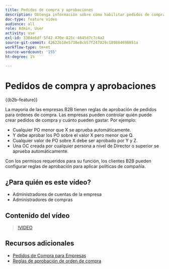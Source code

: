 ```yaml
---
title: Pedidos de compra y aprobaciones
description: Obtenga información sobre cómo habilitar pedidos de compra y reglas de aprobación para las cuentas de empresa B2B.
doc-type: feature video
audience: all
role: Admin, User
activity: use
exl-id: 3384e6df-5f42-470e-825c-4645d7c7c4a2
source-git-commit: 42622b18e5738e8cb57f247029c189884698851a
workflow-type: tm+mt
source-wordcount: '155'
ht-degree: 1%

---
```


# Pedidos de compra y aprobaciones

{{b2b-feature}}

La mayoría de las empresas B2B tienen reglas de aprobación de pedidos para órdenes de compra. Las empresas pueden controlar quién puede crear pedidos de compra y cuánto pueden gastar. Por ejemplo:

- Cualquier PO menor que X se aprueba automáticamente.
- Y debe aprobar los PO sobre el valor X pero menor que Q.
- Cualquier valor de PO sobre X debe ser aprobado por Y y Z.
- Una OC creada por cualquier persona a nivel de Director o superior se aprueba automáticamente.

Con los permisos requeridos para su función, los clientes B2B pueden configurar reglas de aprobación para aplicar políticas de compañía.

## ¿Para quién es este vídeo?

- Administradores de cuentas de la empresa
- Administradores de compras

## Contenido del vídeo

>[!VIDEO](https://video.tv.adobe.com/v/344450?quality=12&learn=on)

## Recursos adicionales

- [Pedidos de Compra para Empresas](https://experienceleague.adobe.com/docs/commerce-admin/b2b/purchase-orders/purchase-order-flow.html)
- [Reglas de aprobación de orden de compra](https://experienceleague.adobe.com/docs/commerce-admin/b2b/purchase-orders/account-dashboard-approval-rules.html)
